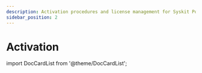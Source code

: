 ```yaml
---
description: Activation procedures and license management for Syskit Point Enterprise.
sidebar_position: 2
---
```


# Activation

import DocCardList from '@theme/DocCardList';

<DocCardList />